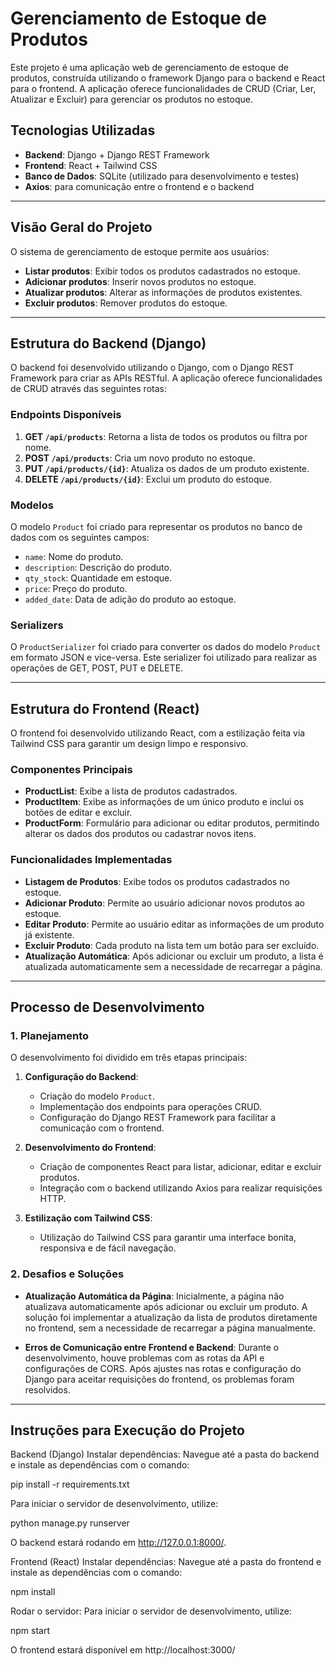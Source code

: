 # **Gerenciamento de Estoque de Produtos**

Este projeto é uma aplicação web de gerenciamento de estoque de produtos, construída utilizando o framework Django para o backend e React para o frontend. A aplicação oferece funcionalidades de CRUD (Criar, Ler, Atualizar e Excluir) para gerenciar os produtos no estoque.

## **Tecnologias Utilizadas**

- **Backend**: Django + Django REST Framework
- **Frontend**: React + Tailwind CSS
- **Banco de Dados**: SQLite (utilizado para desenvolvimento e testes)
- **Axios**: para comunicação entre o frontend e o backend

---

## **Visão Geral do Projeto**

O sistema de gerenciamento de estoque permite aos usuários:
- **Listar produtos**: Exibir todos os produtos cadastrados no estoque.
- **Adicionar produtos**: Inserir novos produtos no estoque.
- **Atualizar produtos**: Alterar as informações de produtos existentes.
- **Excluir produtos**: Remover produtos do estoque.

---

## **Estrutura do Backend (Django)**

O backend foi desenvolvido utilizando o Django, com o Django REST Framework para criar as APIs RESTful. A aplicação oferece funcionalidades de CRUD através das seguintes rotas:

### **Endpoints Disponíveis**

1. **GET `/api/products`**: Retorna a lista de todos os produtos ou filtra por nome.
2. **POST `/api/products`**: Cria um novo produto no estoque.
3. **PUT `/api/products/{id}`**: Atualiza os dados de um produto existente.
4. **DELETE `/api/products/{id}`**: Exclui um produto do estoque.

### **Modelos**

O modelo `Product` foi criado para representar os produtos no banco de dados com os seguintes campos:

- `name`: Nome do produto.
- `description`: Descrição do produto.
- `qty_stock`: Quantidade em estoque.
- `price`: Preço do produto.
- `added_date`: Data de adição do produto ao estoque.

### **Serializers**

O `ProductSerializer` foi criado para converter os dados do modelo `Product` em formato JSON e vice-versa. Este serializer foi utilizado para realizar as operações de GET, POST, PUT e DELETE.

---

## **Estrutura do Frontend (React)**

O frontend foi desenvolvido utilizando React, com a estilização feita via Tailwind CSS para garantir um design limpo e responsivo.

### **Componentes Principais**

- **ProductList**: Exibe a lista de produtos cadastrados.
- **ProductItem**: Exibe as informações de um único produto e inclui os botões de editar e excluir.
- **ProductForm**: Formulário para adicionar ou editar produtos, permitindo alterar os dados dos produtos ou cadastrar novos itens.

### **Funcionalidades Implementadas**

- **Listagem de Produtos**: Exibe todos os produtos cadastrados no estoque.
- **Adicionar Produto**: Permite ao usuário adicionar novos produtos ao estoque.
- **Editar Produto**: Permite ao usuário editar as informações de um produto já existente.
- **Excluir Produto**: Cada produto na lista tem um botão para ser excluído.
- **Atualização Automática**: Após adicionar ou excluir um produto, a lista é atualizada automaticamente sem a necessidade de recarregar a página.

---

## **Processo de Desenvolvimento**

### **1. Planejamento**

O desenvolvimento foi dividido em três etapas principais:

1. **Configuração do Backend**:
   - Criação do modelo `Product`.
   - Implementação dos endpoints para operações CRUD.
   - Configuração do Django REST Framework para facilitar a comunicação com o frontend.

2. **Desenvolvimento do Frontend**:
   - Criação de componentes React para listar, adicionar, editar e excluir produtos.
   - Integração com o backend utilizando Axios para realizar requisições HTTP.

3. **Estilização com Tailwind CSS**:
   - Utilização do Tailwind CSS para garantir uma interface bonita, responsiva e de fácil navegação.

### **2. Desafios e Soluções**

- **Atualização Automática da Página**: Inicialmente, a página não atualizava automaticamente após adicionar ou excluir um produto. A solução foi implementar a atualização da lista de produtos diretamente no frontend, sem a necessidade de recarregar a página manualmente.
  
- **Erros de Comunicação entre Frontend e Backend**: Durante o desenvolvimento, houve problemas com as rotas da API e configurações de CORS. Após ajustes nas rotas e configuração do Django para aceitar requisições do frontend, os problemas foram resolvidos.

---

## **Instruções para Execução do Projeto**

Backend (Django)
Instalar dependências:
Navegue até a pasta do backend e instale as dependências com o comando:

pip install -r requirements.txt

Para iniciar o servidor de desenvolvimento, utilize:

python manage.py runserver

O backend estará rodando em http://127.0.0.1:8000/.

Frontend (React)
Instalar dependências:
Navegue até a pasta do frontend e instale as dependências com o comando:

npm install

Rodar o servidor:
Para iniciar o servidor de desenvolvimento, utilize:

npm start

O frontend estará disponível em http://localhost:3000/
